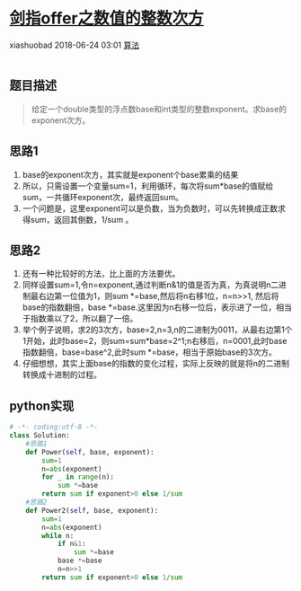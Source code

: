 <div class="blog-article">
    <h1><a href="p.html?p=算法/12剑指offer之数值的整数次方" class="title">剑指offer之数值的整数次方</a></h1>
    <span class="author">xiashuobad</span>
    <span class="time">2018-06-24 03:01</span>
    <span><a href="tags.html?t=算法" class="tag">算法</a></span>
    </div>
<br/>

## 题目描述 ##
> 给定一个double类型的浮点数base和int类型的整数exponent。求base的exponent次方。
## 思路1 ##
1. base的exponent次方，其实就是exponent个base累乘的结果
2. 所以，只需设置一个变量sum=1，利用循环，每次将sum*base的值赋给sum，一共循环exponent次，最终返回sum。
3. 一个问题是，这里exponent可以是负数，当为负数时，可以先转换成正数求得sum，返回其倒数，1/sum 。

## 思路2 ##
1. 还有一种比较好的方法，比上面的方法要优。
2. 同样设置sum=1,令n=exponent,通过判断n&1的值是否为真，为真说明n二进制最右边第一位值为1，则sum *=base,然后将n右移1位，n=n>>1,
然后将base的指数翻倍，base *=base.这里因为n右移一位后，表示进了一位，相当于指数乘以了2，所以翻了一倍。
3. 举个例子说明，求2的3次方，base=2,n=3,n的二进制为0011，从最右边第1个1开始，此时base=2，则sum=sum*base=2^1;n右移后，n=0001,此时base指数翻倍，base=base^2,此时sum *=base，相当于原始base的3次方。
4. 仔细想想，其实上面base的指数的变化过程，实际上反映的就是将n的二进制转换成十进制的过程。

## python实现 ##
```python
# -*- coding:utf-8 -*-
class Solution:
    #思路1
    def Power(self, base, exponent):
        sum=1
        n=abs(exponent)
        for _ in range(n):
            sum *=base
        return sum if exponent>0 else 1/sum 
    #思路2   
    def Power2(self, base, exponent):
        sum=1
        n=abs(exponent)
        while n:
            if n&1:
                sum *=base
            base *=base
            n=n>>1
        return sum if exponent>0 else 1/sum
```